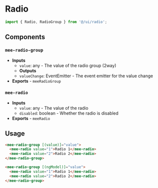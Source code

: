 # Radio

```typescript
import { Radio, RadioGroup } from '@/ui/radio';
```

## Components

### `mee-radio-group`

- **Inputs**
  - `value`: any - The value of the radio group (2way)
  - **Outputs**
  - `valueChange`: EventEmitter<any> - The event emitter for the value change
- **Exports** - `meeRadioGroup`

### `mee-radio`

- **Inputs**
  - `value`: any - The value of the radio
  - `disabled`: boolean - Whether the radio is disabled
- **Exports** - `meeRadio`

## Usage

```html
<mee-radio-group [(value)]="value">
  <mee-radio value="1">Radio 1</mee-radio>
  <mee-radio value="2">Radio 2</mee-radio>
</mee-radio-group>

<mee-radio-group [(ngModel)]="value">
  <mee-radio value="1">Radio 1</mee-radio>
  <mee-radio value="2">Radio 2</mee-radio>
</mee-radio-group>
```
